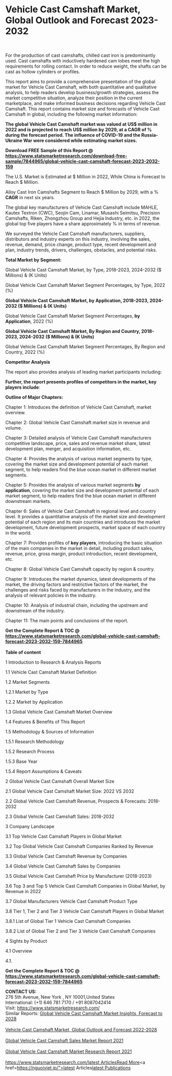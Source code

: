 <h1>Vehicle Cast Camshaft Market, Global Outlook and Forecast 2023-2032</h1><br/><p>For the production of cast camshafts, chilled cast iron is predominantly used. Cast camshafts with inductively hardened cam lobes meet the high requirements for rolling contact. In order to reduce weight, the shafts can be cast as hollow cylinders or profiles.</p><p>This report aims to provide a comprehensive presentation of the global market for Vehicle Cast Camshaft, with both quantitative and qualitative analysis, to help readers develop business/growth strategies, assess the market competitive situation, analyze their position in the current marketplace, and make informed business decisions regarding Vehicle Cast Camshaft. This report contains market size and forecasts of Vehicle Cast Camshaft in global, including the following market information:</p><p><strong>The global Vehicle Cast Camshaft market was valued at US$ million in 2022 and is projected to reach US$ million by 2029, at a <strong>CAGR</strong> of % during the forecast period. The influence of COVID-19 and the Russia-Ukraine War were considered while estimating market sizes.</strong></p><p><strong>Download FREE Sample of this Report @ <a href="https://www.statsmarketresearch.com/download-free-sample/7844965/global-vehicle-cast-camshaft-forecast-2023-2032-159">https://www.statsmarketresearch.com/download-free-sample/7844965/global-vehicle-cast-camshaft-forecast-2023-2032-159</a></strong></p><p>The U.S. Market is Estimated at $ Million in 2022, While China is Forecast to Reach $ Million.</p><p>Alloy Cast Iron Camshafts Segment to Reach $ Million by 2029, with a % <strong>CAGR</strong> in next six years.</p><p>The global key manufacturers of Vehicle Cast Camshaft include MAHLE, Kautex Textron (CWC), Seojin Cam, Linamar, Musashi Seimitsu, Precision Camshafts, Riken, Zhongzhou Group and Hejia Industry, etc. in 2022, the global top five players have a share approximately % in terms of revenue.</p><p>We surveyed the Vehicle Cast Camshaft manufacturers, suppliers, distributors and industry experts on this industry, involving the sales, revenue, demand, price change, product type, recent development and plan, industry trends, drivers, challenges, obstacles, and potential risks.</p><p><strong>Total Market by Segment:</strong></p><p>Global Vehicle Cast Camshaft Market, by Type, 2018-2023, 2024-2032 ($ Millions) & (K Units)</p><p>Global Vehicle Cast Camshaft Market Segment Percentages, by Type, 2022 (%)</p><p><strong>Global Vehicle Cast Camshaft Market, <strong>by Application</strong>, 2018-2023, 2024-2032 ($ Millions) & (K Units)</strong></p><p>Global Vehicle Cast Camshaft Market Segment Percentages, <strong>by Application</strong>, 2022 (%)</p><p><strong>Global Vehicle Cast Camshaft Market, By Region and Country, 2018-2023, 2024-2032 ($ Millions) & (K Units)</strong></p><p>Global Vehicle Cast Camshaft Market Segment Percentages, By Region and Country, 2022 (%)</p><p><strong>Competitor Analysis</strong></p><p>The report also provides analysis of leading market participants including:</p><p><strong>Further, the report presents profiles of competitors in the market, <strong>key players</strong> include</strong>:</p><p><strong>Outline of Major Chapters:</strong></p><p>Chapter 1: Introduces the definition of Vehicle Cast Camshaft, market overview.</p><p>Chapter 2: Global Vehicle Cast Camshaft market size in revenue and volume.</p><p>Chapter 3: Detailed analysis of Vehicle Cast Camshaft manufacturers competitive landscape, price, sales and revenue market share, latest development plan, merger, and acquisition information, etc.</p><p>Chapter 4: Provides the analysis of various market segments by type, covering the market size and development potential of each market segment, to help readers find the blue ocean market in different market segments.</p><p>Chapter 5: Provides the analysis of various market segments <strong>by application</strong>, covering the market size and development potential of each market segment, to help readers find the blue ocean market in different downstream markets.</p><p>Chapter 6: Sales of Vehicle Cast Camshaft in regional level and country level. It provides a quantitative analysis of the market size and development potential of each region and its main countries and introduces the market development, future development prospects, market space of each country in the world.</p><p>Chapter 7: Provides profiles of <strong>key players</strong>, introducing the basic situation of the main companies in the market in detail, including product sales, revenue, price, gross margin, product introduction, recent development, etc.</p><p>Chapter 8: Global Vehicle Cast Camshaft capacity by region & country.</p><p>Chapter 9: Introduces the market dynamics, latest developments of the market, the driving factors and restrictive factors of the market, the challenges and risks faced by manufacturers in the industry, and the analysis of relevant policies in the industry.</p><p>Chapter 10: Analysis of industrial chain, including the upstream and downstream of the industry.</p><p>Chapter 11: The main points and conclusions of the report.</p><div><b>Get the Complete Report & TOC @ <a href="https://www.statsmarketresearch.com/global-vehicle-cast-camshaft-forecast-2023-2032-159-7844965">https://www.statsmarketresearch.com/global-vehicle-cast-camshaft-forecast-2023-2032-159-7844965</a></b></div><br><b>Table of content</b><p>1 Introduction to Research & Analysis Reports<br />
 
  1.1 Vehicle Cast Camshaft Market Definition<br />
 
  1.2 Market Segments<br />
 
  1.2.1 Market by Type<br />
 
  1.2.2 Market by Application<br />
 
  1.3 Global Vehicle Cast Camshaft Market Overview<br />
 
  1.4 Features & Benefits of This Report<br />
 
  1.5 Methodology & Sources of Information<br />
 
  1.5.1 Research Methodology<br />
 
  1.5.2 Research Process<br />
 
  1.5.3 Base Year<br />
 
  1.5.4 Report Assumptions & Caveats<br />
 
 2 Global Vehicle Cast Camshaft Overall Market Size<br />
 
  2.1 Global Vehicle Cast Camshaft Market Size: 2022 VS 2032<br />
 
  2.2 Global Vehicle Cast Camshaft Revenue, Prospects & Forecasts: 2018-2032<br />
 
  2.3 Global Vehicle Cast Camshaft Sales: 2018-2032<br />
 
 3 Company Landscape<br />
 
  3.1 Top Vehicle Cast Camshaft Players in Global Market<br />
 
  3.2 Top Global Vehicle Cast Camshaft Companies Ranked by Revenue<br />
 
  3.3 Global Vehicle Cast Camshaft Revenue by Companies<br />
 
  3.4 Global Vehicle Cast Camshaft Sales by Companies<br />
 
  3.5 Global Vehicle Cast Camshaft Price by Manufacturer (2018-2023)<br />
 
  3.6 Top 3 and Top 5 Vehicle Cast Camshaft Companies in Global Market, by Revenue in 2022<br />
 
  3.7 Global Manufacturers Vehicle Cast Camshaft Product Type<br />
 
  3.8 Tier 1, Tier 2 and Tier 3 Vehicle Cast Camshaft Players in Global Market<br />
 
  3.8.1 List of Global Tier 1 Vehicle Cast Camshaft Companies<br />
 
  3.8.2 List of Global Tier 2 and Tier 3 Vehicle Cast Camshaft Companies<br />
 
 4 Sights by Product<br />
 
  4.1 Overview<br />
 
  4.1.<br><div><b>Get the Complete Report & TOC @ <a href="https://www.statsmarketresearch.com/global-vehicle-cast-camshaft-forecast-2023-2032-159-7844965">https://www.statsmarketresearch.com/global-vehicle-cast-camshaft-forecast-2023-2032-159-7844965</a></b></div></p> <b>CONTACT US:</b><br>276 5th Avenue, New York , NY 10001,United States<br>International: (+1) 646 781 7170 / +91 8087042414<br>Visit: <a href="https://www.statsmarketresearch.com/">https://www.statsmarketresearch.com/</a><br>Similar Reports: <a href="https://www.statsmarketresearch.com/global-vehicle-cast-camshaft-forecast-2023-2032-159-7844965">Global Vehicle Cast Camshaft Market Insights, Forecast to 2028</a><br/><br/><a href="https://www.statsmarketresearch.com/global-vehicle-cast-camshaft-forecast-2023-2032-159-7844965">Vehicle Cast Camshaft Market, Global Outlook and Forecast 2022-2028</a><br/><br/><a href="https://www.statsmarketresearch.com/global-vehicle-cast-camshaft-forecast-2023-2032-159-7844965">Global Vehicle Cast Camshaft Sales Market Report 2021</a><br/><br/><a href="https://www.statsmarketresearch.com/global-vehicle-cast-camshaft-forecast-2023-2032-159-7844965">Global Vehicle Cast Camshaft Market Research Report 2021</a><br/><br/><a href="https://gyeongbokgung.com">https://www.statsmarketresearch.com/</a><a href="https://hallyeomaritime.com">latest Articles</a><a href="https://jingwansa.com">Read More</a><a href=https://nguoiviet.jp/">latest Articles</a><a href="https://www.intelmarketresearch.com/">latest Publications</a>